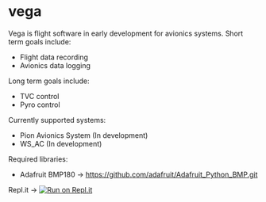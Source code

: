 # vega
Vega is flight software in early development for avionics systems. 
Short term goals include:
  - Flight data recording
  - Avionics data logging

Long term goals include:
  - TVC control
  - Pyro control


Currently supported systems:
  - Pion Avionics System (In development)
  - WS_AC (In development)
  
Required libraries:
  - Adafruit BMP180 -> https://github.com/adafruit/Adafruit_Python_BMP.git



Repl.it -> [![Run on Repl.it](https://repl.it/badge/github/jackwoodman/vega)](https://repl.it/github/jackwoodman/vega)